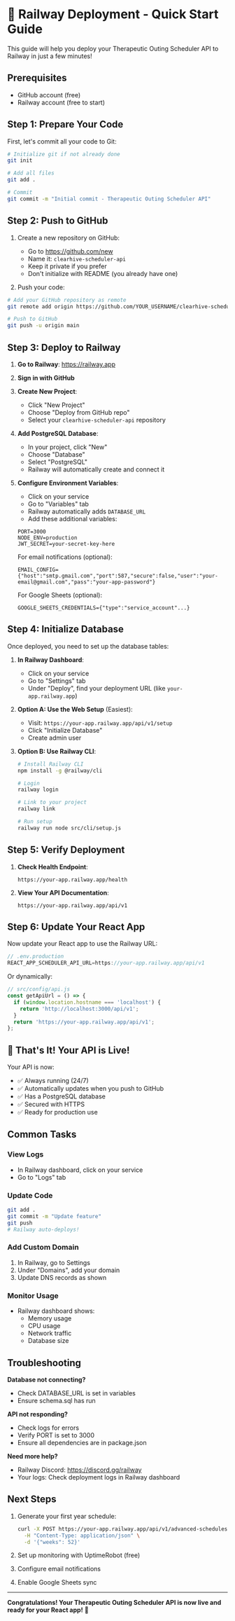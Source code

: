 # 🚂 Railway Deployment - Quick Start Guide

This guide will help you deploy your Therapeutic Outing Scheduler API to Railway in just a few minutes!

## Prerequisites

- GitHub account (free)
- Railway account (free to start)

## Step 1: Prepare Your Code

First, let's commit all your code to Git:

```bash
# Initialize git if not already done
git init

# Add all files
git add .

# Commit
git commit -m "Initial commit - Therapeutic Outing Scheduler API"
```

## Step 2: Push to GitHub

1. Create a new repository on GitHub:
   - Go to https://github.com/new
   - Name it: `clearhive-scheduler-api`
   - Keep it private if you prefer
   - Don't initialize with README (you already have one)

2. Push your code:

```bash
# Add your GitHub repository as remote
git remote add origin https://github.com/YOUR_USERNAME/clearhive-scheduler-api.git

# Push to GitHub
git push -u origin main
```

## Step 3: Deploy to Railway

1. **Go to Railway**: https://railway.app

2. **Sign in with GitHub**

3. **Create New Project**:
   - Click "New Project"
   - Choose "Deploy from GitHub repo"
   - Select your `clearhive-scheduler-api` repository

4. **Add PostgreSQL Database**:
   - In your project, click "New"
   - Choose "Database"
   - Select "PostgreSQL"
   - Railway will automatically create and connect it

5. **Configure Environment Variables**:
   - Click on your service
   - Go to "Variables" tab
   - Railway automatically adds `DATABASE_URL`
   - Add these additional variables:

   ```
   PORT=3000
   NODE_ENV=production
   JWT_SECRET=your-secret-key-here
   ```

   For email notifications (optional):
   ```
   EMAIL_CONFIG={"host":"smtp.gmail.com","port":587,"secure":false,"user":"your-email@gmail.com","pass":"your-app-password"}
   ```

   For Google Sheets (optional):
   ```
   GOOGLE_SHEETS_CREDENTIALS={"type":"service_account"...}
   ```

## Step 4: Initialize Database

Once deployed, you need to set up the database tables:

1. **In Railway Dashboard**:
   - Click on your service
   - Go to "Settings" tab
   - Under "Deploy", find your deployment URL (like `your-app.railway.app`)

2. **Option A: Use the Web Setup** (Easiest):
   - Visit: `https://your-app.railway.app/api/v1/setup`
   - Click "Initialize Database"
   - Create admin user

3. **Option B: Use Railway CLI**:
   ```bash
   # Install Railway CLI
   npm install -g @railway/cli

   # Login
   railway login

   # Link to your project
   railway link

   # Run setup
   railway run node src/cli/setup.js
   ```

## Step 5: Verify Deployment

1. **Check Health Endpoint**:
   ```
   https://your-app.railway.app/health
   ```

2. **View Your API Documentation**:
   ```
   https://your-app.railway.app/api/v1
   ```

## Step 6: Update Your React App

Now update your React app to use the Railway URL:

```javascript
// .env.production
REACT_APP_SCHEDULER_API_URL=https://your-app.railway.app/api/v1
```

Or dynamically:

```javascript
// src/config/api.js
const getApiUrl = () => {
  if (window.location.hostname === 'localhost') {
    return 'http://localhost:3000/api/v1';
  }
  return 'https://your-app.railway.app/api/v1';
};
```

## 🎉 That's It! Your API is Live!

Your API is now:
- ✅ Always running (24/7)
- ✅ Automatically updates when you push to GitHub
- ✅ Has a PostgreSQL database
- ✅ Secured with HTTPS
- ✅ Ready for production use

## Common Tasks

### View Logs
- In Railway dashboard, click on your service
- Go to "Logs" tab

### Update Code
```bash
git add .
git commit -m "Update feature"
git push
# Railway auto-deploys!
```

### Add Custom Domain
1. In Railway, go to Settings
2. Under "Domains", add your domain
3. Update DNS records as shown

### Monitor Usage
- Railway dashboard shows:
  - Memory usage
  - CPU usage
  - Network traffic
  - Database size

## Troubleshooting

**Database not connecting?**
- Check DATABASE_URL is set in variables
- Ensure schema.sql has run

**API not responding?**
- Check logs for errors
- Verify PORT is set to 3000
- Ensure all dependencies are in package.json

**Need more help?**
- Railway Discord: https://discord.gg/railway
- Your logs: Check deployment logs in Railway dashboard

## Next Steps

1. Generate your first year schedule:
   ```bash
   curl -X POST https://your-app.railway.app/api/v1/advanced-schedules/generate-year \
     -H "Content-Type: application/json" \
     -d '{"weeks": 52}'
   ```

2. Set up monitoring with UptimeRobot (free)

3. Configure email notifications

4. Enable Google Sheets sync

---

**Congratulations! Your Therapeutic Outing Scheduler API is now live and ready for your React app!** 🚀
